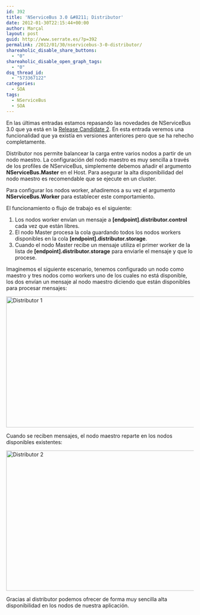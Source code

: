 ```yaml
---
id: 392
title: 'NServiceBus 3.0 &#8211; Distributor'
date: 2012-01-30T22:15:44+00:00
author: Marçal
layout: post
guid: http://www.serrate.es/?p=392
permalink: /2012/01/30/nservicebus-3-0-distributor/
shareaholic_disable_share_buttons:
  - "0"
shareaholic_disable_open_graph_tags:
  - "0"
dsq_thread_id:
  - "573367122"
categories:
  - SOA
tags:
  - NServiceBus
  - SOA
---
```

En las últimas entradas estamos repasando las novedades de NServiceBus 3.0 que ya está en la <a href="https://github.com/downloads/NServiceBus/NServiceBus/NServiceBus.3.0.0-rc2.zip" target="_blank">Release Candidate 2</a>. En esta entrada veremos una funcionalidad que ya existía en versiones anteriores pero que se ha rehecho completamente.

Distributor nos permite balancear la carga entre varios nodos a partir de un nodo maestro. La configuración del nodo maestro es muy sencilla a través de los profiles de NServiceBus, simplemente debemos añadir el argumento **NServiceBus.Master** en el Host. Para asegurar la alta disponibilidad del nodo maestro es recomendable que se ejecute en un cluster.

Para configurar los nodos worker, añadiremos a su vez el argumento **NServiceBus.Worker** para establecer este comportamiento.

El funcionamiento o flujo de trabajo es el siguiente:

  1. Los nodos worker envían un mensaje a **[endpoint].distributor.control** cada vez que están libres.
  2. El nodo Master procesa la cola guardando todos los nodos workers disponibles en la cola **[endpoint].distributor.storage**.
  3. Cuando el nodo Master recibe un mensaje utiliza el primer worker de la lista de **[endpoint].distributor.storage** para enviarle el mensaje y que lo procese.<!--more-->

Imaginemos el siguiente escenario, tenemos configurado un nodo como maestro y tres nodos como workers uno de los cuales no está disponible, los dos envían un mensaje al nodo maestro diciendo que están disponibles para procesar mensajes:

[<img class="aligncenter size-full wp-image-396" title="Distributor1" src="http://www.serrate.es/wp-content/uploads/2012/01/distributor1.png" alt="Distributor 1" width="547" height="352" srcset="http://www.serrate.es/wp-content/uploads/2012/01/distributor1.png 547w, http://www.serrate.es/wp-content/uploads/2012/01/distributor1-300x193.png 300w" sizes="(max-width: 547px) 100vw, 547px" />](http://www.serrate.es/wp-content/uploads/2012/01/distributor1.png)

Cuando se reciben mensajes, el nodo maestro reparte en los nodos disponibles existentes:

[<img class="aligncenter size-full wp-image-400" title="Distributor2" src="http://www.serrate.es/wp-content/uploads/2012/01/distributor2.png" alt="Distributor 2" width="547" height="377" srcset="http://www.serrate.es/wp-content/uploads/2012/01/distributor2.png 547w, http://www.serrate.es/wp-content/uploads/2012/01/distributor2-300x206.png 300w" sizes="(max-width: 547px) 100vw, 547px" />](http://www.serrate.es/wp-content/uploads/2012/01/distributor2.png)

Gracias al distributor podemos ofrecer de forma muy sencilla alta disponibilidad en los nodos de nuestra aplicación.